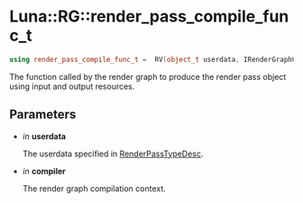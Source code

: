 # Luna::RG::render_pass_compile_func_t

```c++
using render_pass_compile_func_t =  RV(object_t userdata, IRenderGraphCompiler* compiler)
```

The function called by the render graph to produce the render pass object using input and output resources. 



## Parameters
* *in* **userdata**

    The userdata specified in [RenderPassTypeDesc](struct_luna_1_1_r_g_1_1_render_pass_type_desc.md). 

* *in* **compiler**

    The render graph compilation context. 


